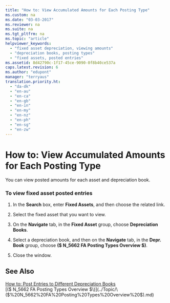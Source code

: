 ```yaml
---
title: "How to: View Accumulated Amounts for Each Posting Type"
ms.custom: na
ms.date: "03-03-2017"
ms.reviewer: na
ms.suite: na
ms.tgt_pltfrm: na
ms.topic: "article"
helpviewer_keywords: 
  - "fixed asset depreciation, viewing amounts"
  - "depreciation books, posting types"
  - "fixed assets, posted entries"
ms.assetid: 8d42790c-1f17-45ce-9090-0f8b40ce537a
caps.latest.revision: 6
ms.author: "edupont"
manager: "terryaus"
translation.priority.ht: 
  - "da-dk"
  - "en-au"
  - "en-ca"
  - "en-gb"
  - "en-in"
  - "en-my"
  - "en-nz"
  - "en-ph"
  - "en-sg"
  - "en-zw"
---
```

# How to: View Accumulated Amounts for Each Posting Type
You can view posted amounts for each asset and depreciation book.  
  
### To view fixed asset posted entries  
  
1.  In the **Search** box, enter **Fixed Assets**, and then choose the related link.  
  
2.  Select the fixed asset that you want to view.  
  
3.  On the **Navigate** tab, in the **Fixed Asset** group, choose **Depreciation Books**.  
  
4.  Select a depreciation book, and then on the **Navigate**  tab, in the **Depr. Book** group, choose **\($ N\_5662 FA Posting Types Overview $\)**.  
  
5.  Close the window.  
  
## See Also  
 [How to: Post Entries to Different Depreciation Books](../Finance/how-to-post-entries-to-different-depreciation-books.md)   
 [\($ N\_5662 FA Posting Types Overview $\)](../Topic/\($%20N_5662%20FA%20Posting%20Types%20Overview%20$\).md)
